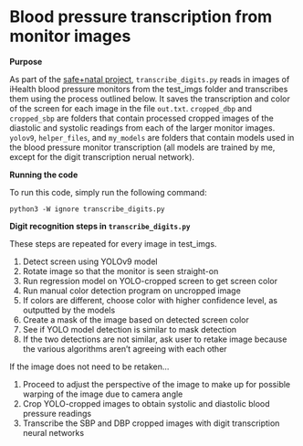 # Blood pressure transcription from monitor images

**Purpose**

As part of the [safe+natal project](https://safenatal.org/), `transcribe_digits.py` reads in images of iHealth blood pressure monitors from the test_imgs folder and transcribes them using the process outlined below. It saves the transcription and color of the screen for each image in the file `out.txt`. `cropped_dbp` and `cropped_sbp` are folders that contain processed cropped images of the diastolic and systolic readings from each of the larger monitor images. `yolov9`, `helper_files`, and `my_models` are folders that contain models used in the blood pressure monitor transcription (all models are trained by me, except for the digit transcription nerual network).

**Running the code**

To run this code, simply run the following command:

    python3 -W ignore transcribe_digits.py

**Digit recognition steps in `transcribe_digits.py`**

These steps are repeated for every image in test_imgs.
1) Detect screen using YOLOv9 model
2) Rotate image so that the monitor is seen straight-on
3) Run regression model on YOLO-cropped screen to get screen color
4) Run manual color detection program on uncropped image
5) If colors are different, choose color with higher confidence level, as outputted by the models
6) Create a mask of the image based on detected screen color
7) See if YOLO model detection is similar to mask detection
8) If the two detections are not similar, ask user to retake image because the various algorithms aren’t agreeing with each other

If the image does not need to be retaken...
1) Proceed to adjust the perspective of the image to make up for possible warping of the image due to camera angle
2) Crop YOLO-cropped images to obtain systolic and diastolic blood pressure readings
3) Transcribe the SBP and DBP cropped images with digit transcription neural networks
